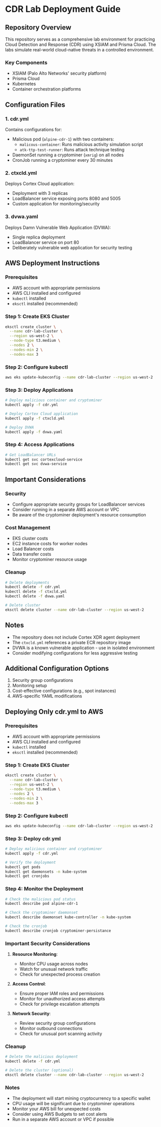 # CDR Lab Deployment Guide

## Repository Overview
This repository serves as a comprehensive lab environment for practicing Cloud Detection and Response (CDR) using XSIAM and Prisma Cloud. The labs simulate real-world cloud-native threats in a controlled environment.

### Key Components
- XSIAM (Palo Alto Networks' security platform)
- Prisma Cloud
- Kubernetes
- Container orchestration platforms

## Configuration Files

### 1. cdr.yml
Contains configurations for:
- Malicious pod (`alpine-cdr-1`) with two containers:
  - `malicous-container`: Runs malicious activity simulation script
  - `atk-ttp-test-runner`: Runs attack technique testing
- DaemonSet running a cryptominer (`xmrig`) on all nodes
- CronJob running a cryptominer every 30 minutes

### 2. ctxcld.yml
Deploys Cortex Cloud application:
- Deployment with 3 replicas
- LoadBalancer service exposing ports 8080 and 5005
- Custom application for monitoring/security

### 3. dvwa.yaml
Deploys Damn Vulnerable Web Application (DVWA):
- Single replica deployment
- LoadBalancer service on port 80
- Deliberately vulnerable web application for security testing

## AWS Deployment Instructions

### Prerequisites
- AWS account with appropriate permissions
- AWS CLI installed and configured
- `kubectl` installed
- `eksctl` installed (recommended)

### Step 1: Create EKS Cluster
```bash
eksctl create cluster \
  --name cdr-lab-cluster \
  --region us-west-2 \
  --node-type t3.medium \
  --nodes 2 \
  --nodes-min 2 \
  --nodes-max 3
```

### Step 2: Configure kubectl
```bash
aws eks update-kubeconfig --name cdr-lab-cluster --region us-west-2
```

### Step 3: Deploy Applications
```bash
# Deploy malicious container and cryptominer
kubectl apply -f cdr.yml

# Deploy Cortex Cloud application
kubectl apply -f ctxcld.yml

# Deploy DVWA
kubectl apply -f dvwa.yaml
```

### Step 4: Access Applications
```bash
# Get LoadBalancer URLs
kubectl get svc cortexcloud-service
kubectl get svc dvwa-service
```

## Important Considerations

### Security
- Configure appropriate security groups for LoadBalancer services
- Consider running in a separate AWS account or VPC
- Be aware of the cryptominer deployment's resource consumption

### Cost Management
- EKS cluster costs
- EC2 instance costs for worker nodes
- Load Balancer costs
- Data transfer costs
- Monitor cryptominer resource usage

### Cleanup
```bash
# Delete deployments
kubectl delete -f cdr.yml
kubectl delete -f ctxcld.yml
kubectl delete -f dvwa.yaml

# Delete cluster
eksctl delete cluster --name cdr-lab-cluster --region us-west-2
```

## Notes
- The repository does not include Cortex XDR agent deployment
- The `ctxcld.yml` references a private ECR repository image
- DVWA is a known vulnerable application - use in isolated environment
- Consider modifying configurations for less aggressive testing

## Additional Configuration Options
1. Security group configurations
2. Monitoring setup
3. Cost-effective configurations (e.g., spot instances)
4. AWS-specific YAML modifications

## Deploying Only cdr.yml to AWS

### Prerequisites
- AWS account with appropriate permissions
- AWS CLI installed and configured
- `kubectl` installed
- `eksctl` installed (recommended)

### Step 1: Create EKS Cluster
```bash
eksctl create cluster \
  --name cdr-lab-cluster \
  --region us-west-2 \
  --node-type t3.medium \
  --nodes 2 \
  --nodes-min 2 \
  --nodes-max 3
```

### Step 2: Configure kubectl
```bash
aws eks update-kubeconfig --name cdr-lab-cluster --region us-west-2
```

### Step 3: Deploy cdr.yml
```bash
# Deploy malicious container and cryptominer
kubectl apply -f cdr.yml

# Verify the deployment
kubectl get pods
kubectl get daemonsets -n kube-system
kubectl get cronjobs
```

### Step 4: Monitor the Deployment
```bash
# Check the malicious pod status
kubectl describe pod alpine-cdr-1

# Check the cryptominer daemonset
kubectl describe daemonset kube-controller -n kube-system

# Check the cronjob
kubectl describe cronjob cryptominer-persistance
```

### Important Security Considerations
1. **Resource Monitoring**:
   - Monitor CPU usage across nodes
   - Watch for unusual network traffic
   - Check for unexpected process creation

2. **Access Control**:
   - Ensure proper IAM roles and permissions
   - Monitor for unauthorized access attempts
   - Check for privilege escalation attempts

3. **Network Security**:
   - Review security group configurations
   - Monitor outbound connections
   - Check for unusual port scanning activity

### Cleanup
```bash
# Delete the malicious deployment
kubectl delete -f cdr.yml

# Delete the cluster (optional)
eksctl delete cluster --name cdr-lab-cluster --region us-west-2
```

### Notes
- The deployment will start mining cryptocurrency to a specific wallet
- CPU usage will be significant due to cryptominer operations
- Monitor your AWS bill for unexpected costs
- Consider using AWS Budgets to set cost alerts
- Run in a separate AWS account or VPC if possible 